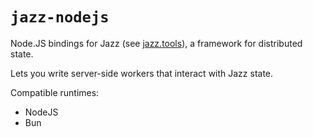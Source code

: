 # `jazz-nodejs`

Node.JS bindings for Jazz (see [jazz.tools](https://jazz.tools)), a framework for distributed state.

Lets you write server-side workers that interact with Jazz state.

Compatible runtimes:

- NodeJS
- Bun
